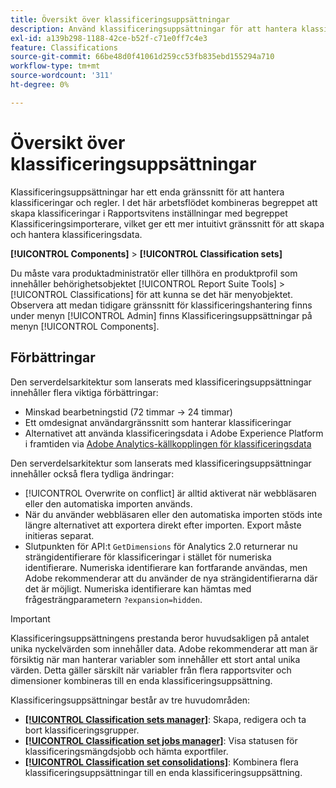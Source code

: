 ```yaml
---
title: Översikt över klassificeringsuppsättningar
description: Använd klassificeringsuppsättningar för att hantera klassificeringsdata.
exl-id: a139b298-1188-42ce-b52f-c71e0ff7c4e3
feature: Classifications
source-git-commit: 66be48d0f41061d259cc53fb835ebd155294a710
workflow-type: tm+mt
source-wordcount: '311'
ht-degree: 0%

---
```


# Översikt över klassificeringsuppsättningar

Klassificeringsuppsättningar har ett enda gränssnitt för att hantera klassificeringar och regler. I det här arbetsflödet kombineras begreppet att skapa klassificeringar i Rapportsvitens inställningar med begreppet Klassificeringsimporterare, vilket ger ett mer intuitivt gränssnitt för att skapa och hantera klassificeringsdata.

**[!UICONTROL Components]** > **[!UICONTROL Classification sets]**

Du måste vara produktadministratör eller tillhöra en produktprofil som innehåller behörighetsobjektet [!UICONTROL Report Suite Tools] > [!UICONTROL Classifications] för att kunna se det här menyobjektet. Observera att medan tidigare gränssnitt för klassificeringshantering finns under menyn [!UICONTROL Admin] finns Klassificeringsuppsättningar på menyn [!UICONTROL Components].

## Förbättringar

Den serverdelsarkitektur som lanserats med klassificeringsuppsättningar innehåller flera viktiga förbättringar:

* Minskad bearbetningstid (72 timmar → 24 timmar)
* Ett omdesignat användargränssnitt som hanterar klassificeringar
* Alternativet att använda klassificeringsdata i Adobe Experience Platform i framtiden via [Adobe Analytics-källkopplingen för klassificeringsdata](https://experienceleague.adobe.com/en/docs/experience-platform/sources/connectors/adobe-applications/classifications)

Den serverdelsarkitektur som lanserats med klassificeringsuppsättningar innehåller också flera tydliga ändringar:

* [!UICONTROL Overwrite on conflict] är alltid aktiverat när webbläsaren eller den automatiska importen används.
* När du använder webbläsaren eller den automatiska importen stöds inte längre alternativet att exportera direkt efter importen. Export måste initieras separat.
* Slutpunkten för API:t `GetDimensions` för Analytics 2.0 returnerar nu strängidentifierare för klassificeringar i stället för numeriska identifierare. Numeriska identifierare kan fortfarande användas, men Adobe rekommenderar att du använder de nya strängidentifierarna där det är möjligt. Numeriska identifierare kan hämtas med frågesträngparametern `?expansion=hidden`.

>[!IMPORTANT]
>
>Klassificeringsuppsättningens prestanda beror huvudsakligen på antalet unika nyckelvärden som innehåller data. Adobe rekommenderar att man är försiktig när man hanterar variabler som innehåller ett stort antal unika värden. Detta gäller särskilt när variabler från flera rapportsviter och dimensioner kombineras till en enda klassificeringsuppsättning.

Klassificeringsuppsättningar består av tre huvudområden:

* [**[!UICONTROL Classification sets manager]**](manage/set-manager.md): Skapa, redigera och ta bort klassificeringsgrupper.
* [**[!UICONTROL Classification set jobs manager]**](job-manager.md): Visa statusen för klassificeringsmängdsjobb och hämta exportfiler.
* [**[!UICONTROL Classification set consolidations]**](consolidations/manage.md): Kombinera flera klassificeringsuppsättningar till en enda klassificeringsuppsättning.
